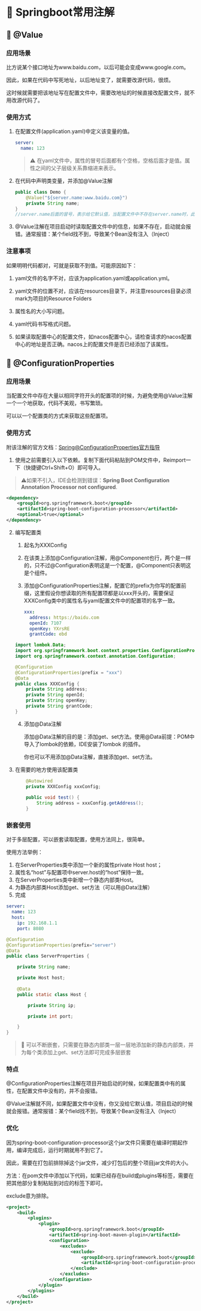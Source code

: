 # 🎉 Springboot常用注解

## 🚗 @Value

### 应用场景

比方说某个接口地址为www.baidu.com，以后可能会变成www.google.com。

因此，如果在代码中写死地址，以后地址变了，就需要改源代码，很烦。

这时候就需要把该地址写在配置文件中，需要改地址的时候直接改配置文件，就不用改源代码了。

### 使用方式

1. 在配置文件(application.yaml)中定义该变量的值。

   ```yaml
   server:
     name: 123
   ```

   > :warning: 在yaml文件中，属性的冒号后面都有个空格，空格后面才是值。属性之间的父子层级关系靠缩进来表示。

2. 在代码中声明类变量，并添加@Value注解

   ```java
   public class Demo {
       @Value("${server.name:www.baidu.com}")
       private String name;
   }
   //server.name后面的冒号，表示给它默认值，当配置文件中不存在server.name时，此时的name就为冒号后面的值:www.baidu.com
   ```

3. @Value注解在项目启动时读取配置文件中的信息，如果不存在，启动就会报错。通常报错：某个field找不到，导致某个Bean没有注入（Inject）

### 注意事项

如果明明代码都对，可就是获取不到值。可能原因如下：

1. yaml文件的名字不对，应该为application.yaml或application.yml。

2. yaml文件的位置不对，应该在resources目录下，并注意resources目录必须mark为项目的Resource Folders

3. 属性名的大小写问题。

4. yaml代码书写格式问题。

5. 如果读取配置中心的配置文件，如nacos配置中心，请检查请求的nacos配置中心的地址是否正确。nacos上的配置文件是否已经添加了该属性。

   

## 🚓 @ConfigurationProperties

### 应用场景

当配置文件中存在大量以相同字符开头的配置项的时候，为避免使用@Value注解一个一个地获取，代码不美观，书写繁琐。

可以以一个配置类的方式来获取这些配置项。

### 使用方式

附该注解的官方文档：[Spring@ConfigurationProperties官方指导](https://docs.spring.io/spring-boot/docs/2.3.2.RELEASE/reference/html/appendix-configuration-metadata.html#configuration-metadata-annotation-processor)

1. 使用之前需要引入以下依赖。复制下面代码粘贴到POM文件中，Reimport一下（快捷键Ctrl+Shift+O）即可导入。

> :warning:如果不引入，IDE会检测到错误：**Spring Boot Configuration Annotation Processor not configured**.

```xml
<dependency>
    <groupId>org.springframework.boot</groupId>
    <artifactId>spring-boot-configuration-processor</artifactId>
    <optional>true</optional>
</dependency>
```

2. 编写配置类

   1. 起名为XXXConfig

   2. 在该类上添加@Configuration注解，用@Component也行，两个是一样的，只不过@Configuration表明这是一个配置，@Component只表明这是个组件。

   3. 添加@ConfigurationProperties注解，配置它的prefix为你写的配置前缀，这里假设你想读取的所有配置项都是以xxx开头的，需要保证XXXConfig类中的属性名与yaml配置文件中的配置项的名字一致。

      ```yaml
      xxx:
        address: https://baidu.com
        openId: 7107
        openKey: YXrsRE
        grantCode: ebd
      ```

   ```java
   import lombok.Data;
   import org.springframework.boot.context.properties.ConfigurationProperties;
   import org.springframework.context.annotation.Configuration;
   
   @Configuration
   @ConfigurationProperties(prefix = "xxx")
   @Data
   public class XXXConfig {
       private String address;
       private String openId;
       private String openKey;
       private String grantCode;
   }
   ```

   4. 添加@Data注解

      添加@Data注解的目的是：添加get、set方法。使用@Data前提：POM中导入了lombok的依赖，IDE安装了lombok 的插件。

      你也可以不用添加@Data注解，直接添加get、set方法。

3. 在需要的地方使用该配置类

   ```java
       @Autowired
       private XXXConfig xxxConfig;
       
       public void test() {
           String address = xxxConfig.getAddress();
       }
   ```

### 嵌套使用

对于多层配置，可以嵌套读取配置，使用方法同上，很简单。

使用方法举例：

1. 在ServerProperties类中添加一个新的属性private Host host；
2. 属性名“host”与配置项中server.host的“host”保持一致。
3. 在ServerProperties类中新增一个静态内部类Host。
4. 为静态内部类Host添加get、set方法（可以用@Data注解）
5. 完成

```yaml
server:
  name: 123
  host:
    ip: 192.168.1.1
    port: 8080
```

```java
@Configuration
@ConfigurationProperties(prefix="server")
@Data
public class ServerProperties {

    private String name;

    private Host host;
    
	@Data
    public static class Host {

        private String ip;

        private int port;

    }
}
```



> :sunflower: 可以不断嵌套，只需要在静态内部类一层一层地添加新的静态内部类，并为每个类添加上get、set方法即可完成多层嵌套



### 特点

@ConfigurationProperties注解在项目开始启动的时候，如果配置类中有的属性，在配置文件中没有的，并不会报错。

@Value注解就不同，如果配置文件中没有，你又没给它默认值，项目启动的时候就会报错。通常报错：某个field找不到，导致某个Bean没有注入（Inject）

### 优化

因为spring-boot-configuration-processor这个jar文件只需要在编译时期起作用，编译完成后，运行时期就用不到它了。

因此，需要在打包前排除掉这个jar文件，减少打包后的整个项目jar文件的大小。

方法：在pom文件中添加以下代码，如果已经存在build或plugins等标签，需要在把其他部分复制粘贴到对应的标签下即可。

exclude意为排除。

```xml
<project>
    <build>
        <plugins>
            <plugin>
                <groupId>org.springframework.boot</groupId>
                <artifactId>spring-boot-maven-plugin</artifactId>
                <configuration>
                    <excludes>
                        <exclude>
                            <groupId>org.springframework.boot</groupId>
                            <artifactId>spring-boot-configuration-processor</artifactId>
                        </exclude>
                    </excludes>
                </configuration>
            </plugin>
        </plugins>
    </build>
</project>
```





